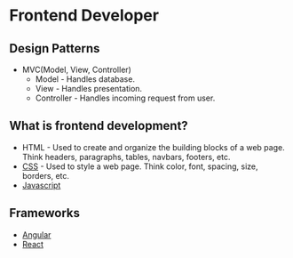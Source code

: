 # Frontend Developer

## Design Patterns

- MVC(Model, View, Controller)
  - Model - Handles database.
  - View - Handles presentation.
  - Controller - Handles incoming request from user.

## What is frontend development?

- HTML - Used to create and organize the building blocks of a web page. Think headers, paragraphs, tables, navbars, footers, etc.
- [CSS](https://harryliu.design/docs-md/css) - Used to style a web page. Think color, font, spacing, size, borders, etc.
- [Javascript](https://harryliu.design/docs-md/javascript)

## Frameworks

- [Angular](https://harryliu.design/docs-md/angular)
- [React](https://harryliu.design/docs-md/react)
